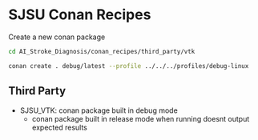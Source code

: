 # SJSU Conan Recipes

Create a new conan package

~~~bash
cd AI_Stroke_Diagnosis/conan_recipes/third_party/vtk

conan create . debug/latest --profile ../../../profiles/debug-linux
~~~

## Third Party

- SJSU_VTK: conan package built in debug mode
    - conan package built in release mode when running doesnt output expected results
